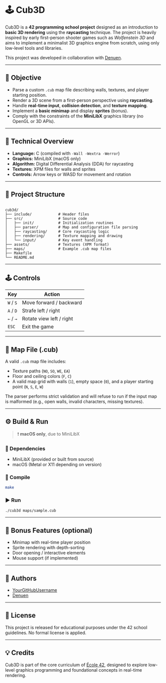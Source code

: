 
# 🕹️ Cub3D

Cub3D is a **42 programming school project** designed as an introduction to **basic 3D rendering** using the **raycasting** technique. The project is heavily inspired by early first-person shooter games such as *Wolfenstein 3D* and aims to implement a minimalist 3D graphics engine from scratch, using only low-level tools and libraries.

This project was developed in collaboration with [Denuen](https://github.com/Denuen).

---

## 📌 Objective

- Parse a custom `.cub` map file describing walls, textures, and player starting position.  
- Render a 3D scene from a first-person perspective using **raycasting**.  
- Handle **real-time input**, **collision detection**, and **texture mapping**.  
- Implement a **basic minimap** and display **sprites** (bonus).  
- Comply with the constraints of the **MiniLibX** graphics library (no OpenGL or 3D APIs).

---

## 🧠 Technical Overview

- **Language:** C (compiled with `-Wall -Wextra -Werror`)  
- **Graphics:** MiniLibX (macOS only)  
- **Algorithm:** Digital Differential Analysis (DDA) for raycasting  
- **Textures:** XPM files for walls and sprites  
- **Controls:** Arrow keys or WASD for movement and rotation

---

## 📁 Project Structure

```

cub3d/
├── include/            # Header files
├── src/                # Source code
│   ├── init/           # Initialization routines
│   ├── parser/         # Map and configuration file parsing
│   ├── raycasting/     # Core raycasting logic
│   ├── rendering/      # Texture mapping and drawing
│   └── input/          # Key event handling
├── assets/             # Textures (XPM format)
├── maps/               # Example .cub map files
├── Makefile
└── README.md

````

---

## 🕹️ Controls

| Key        | Action                  |
|------------|-------------------------|
| `W` / `S`  | Move forward / backward |
| `A` / `D`  | Strafe left / right     |
| `←` / `→`  | Rotate view left / right|
| `ESC`      | Exit the game           |

---

## 🧾 Map File (.cub)

A valid `.cub` map file includes:

- Texture paths (`NO`, `SO`, `WE`, `EA`)  
- Floor and ceiling colors (`F`, `C`)  
- A valid map grid with walls (`1`), empty space (`0`), and a player starting point (`N`, `S`, `E`, `W`)  

The parser performs strict validation and will refuse to run if the input map is malformed (e.g., open walls, invalid characters, missing textures).

---

## ⚙️ Build & Run

> ❗️ **macOS only**, due to MiniLibX

### 🔧 Dependencies

- MiniLibX (provided or built from source)  
- macOS (Metal or X11 depending on version)  

### 🧪 Compile

```bash
make
````

### ▶️ Run

```bash
./cub3d maps/sample.cub
```

---

## 🧪 Bonus Features (optional)

* Minimap with real-time player position
* Sprite rendering with depth-sorting
* Door opening / interactive elements
* Mouse support (if implemented)

---

## 👥 Authors

* [YourGitHubUsername](https://github.com/YourGitHubUsername)
* [Denuen](https://github.com/Denuen)

---

## 📜 License

This project is released for educational purposes under the 42 school guidelines. No formal license is applied.

---

## 💡 Credits

Cub3D is part of the core curriculum of [École 42](https://42.fr/en/homepage/), designed to explore low-level graphics programming and foundational concepts in real-time rendering.

